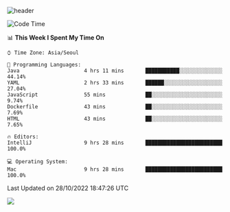 ![header](https://capsule-render.vercel.app/api?type=Egg&color=timeAuto&height=300&section=header&text=PoPo&fontSize=90&animation=fadeIn)

  <!--START_SECTION:waka-->
![Code Time](http://img.shields.io/badge/Code%20Time-256%20hrs%201%20min-blue)

📊 **This Week I Spent My Time On** 

```text
⌚︎ Time Zone: Asia/Seoul

💬 Programming Languages: 
Java                     4 hrs 11 mins       ███████████░░░░░░░░░░░░░░   44.14% 
YAML                     2 hrs 33 mins       ██████░░░░░░░░░░░░░░░░░░░   27.04% 
JavaScript               55 mins             ██░░░░░░░░░░░░░░░░░░░░░░░   9.74% 
Dockerfile               43 mins             ██░░░░░░░░░░░░░░░░░░░░░░░   7.69% 
HTML                     43 mins             ██░░░░░░░░░░░░░░░░░░░░░░░   7.65%

🔥 Editors: 
IntelliJ                 9 hrs 28 mins       █████████████████████████   100.0%

💻 Operating System: 
Mac                      9 hrs 28 mins       █████████████████████████   100.0%

```


 Last Updated on 28/10/2022 18:47:26 UTC
<!--END_SECTION:waka-->



<img src="https://capsule-render.vercel.app/api?type=Egg&color=timeAuto&height=300&section=footer&text=PoPo&fontSize=90&animation=fadeIn&reversal=true" />
